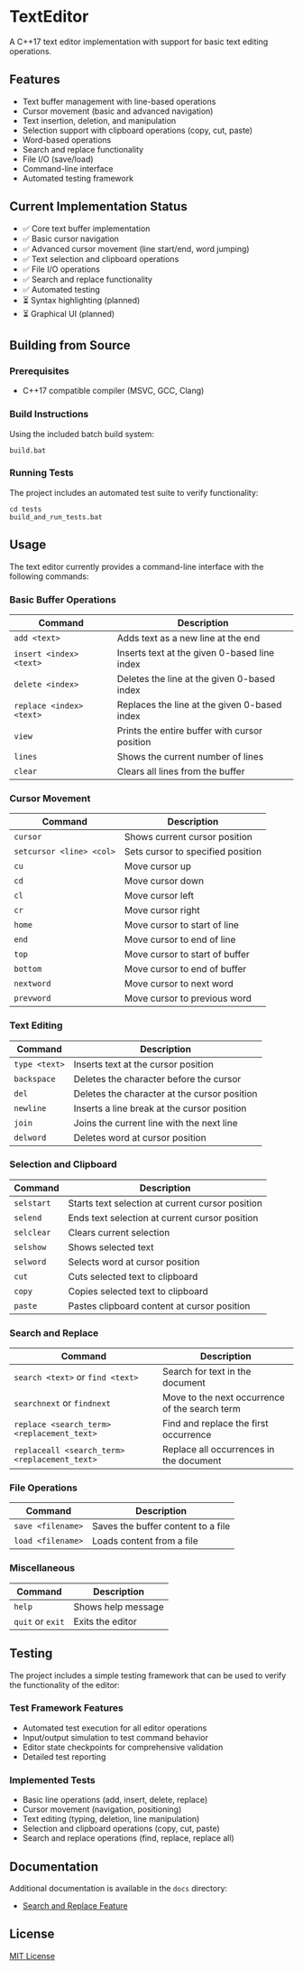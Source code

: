# TextEditor

A C++17 text editor implementation with support for basic text editing operations.

## Features

- Text buffer management with line-based operations
- Cursor movement (basic and advanced navigation)
- Text insertion, deletion, and manipulation
- Selection support with clipboard operations (copy, cut, paste)
- Word-based operations
- Search and replace functionality
- File I/O (save/load)
- Command-line interface
- Automated testing framework

## Current Implementation Status

- ✅ Core text buffer implementation
- ✅ Basic cursor navigation
- ✅ Advanced cursor movement (line start/end, word jumping)
- ✅ Text selection and clipboard operations
- ✅ File I/O operations
- ✅ Search and replace functionality
- ✅ Automated testing
- ⏳ Syntax highlighting (planned)
- ⏳ Graphical UI (planned)

## Building from Source

### Prerequisites

- C++17 compatible compiler (MSVC, GCC, Clang)

### Build Instructions

Using the included batch build system:

```
build.bat
```

### Running Tests

The project includes an automated test suite to verify functionality:

```
cd tests
build_and_run_tests.bat
```

## Usage

The text editor currently provides a command-line interface with the following commands:

### Basic Buffer Operations
| Command | Description |
|---------|-------------|
| `add <text>` | Adds text as a new line at the end |
| `insert <index> <text>` | Inserts text at the given 0-based line index |
| `delete <index>` | Deletes the line at the given 0-based index |
| `replace <index> <text>` | Replaces the line at the given 0-based index |
| `view` | Prints the entire buffer with cursor position |
| `lines` | Shows the current number of lines |
| `clear` | Clears all lines from the buffer |

### Cursor Movement
| Command | Description |
|---------|-------------|
| `cursor` | Shows current cursor position |
| `setcursor <line> <col>` | Sets cursor to specified position |
| `cu` | Move cursor up |
| `cd` | Move cursor down |
| `cl` | Move cursor left |
| `cr` | Move cursor right |
| `home` | Move cursor to start of line |
| `end` | Move cursor to end of line |
| `top` | Move cursor to start of buffer |
| `bottom` | Move cursor to end of buffer |
| `nextword` | Move cursor to next word |
| `prevword` | Move cursor to previous word |

### Text Editing
| Command | Description |
|---------|-------------|
| `type <text>` | Inserts text at the cursor position |
| `backspace` | Deletes the character before the cursor |
| `del` | Deletes the character at the cursor position |
| `newline` | Inserts a line break at the cursor position |
| `join` | Joins the current line with the next line |
| `delword` | Deletes word at cursor position |

### Selection and Clipboard
| Command | Description |
|---------|-------------|
| `selstart` | Starts text selection at current cursor position |
| `selend` | Ends text selection at current cursor position |
| `selclear` | Clears current selection |
| `selshow` | Shows selected text |
| `selword` | Selects word at cursor position |
| `cut` | Cuts selected text to clipboard |
| `copy` | Copies selected text to clipboard |
| `paste` | Pastes clipboard content at cursor position |

### Search and Replace
| Command | Description |
|---------|-------------|
| `search <text>` or `find <text>` | Search for text in the document |
| `searchnext` or `findnext` | Move to the next occurrence of the search term |
| `replace <search_term> <replacement_text>` | Find and replace the first occurrence |
| `replaceall <search_term> <replacement_text>` | Replace all occurrences in the document |

### File Operations
| Command | Description |
|---------|-------------|
| `save <filename>` | Saves the buffer content to a file |
| `load <filename>` | Loads content from a file |

### Miscellaneous
| Command | Description |
|---------|-------------|
| `help` | Shows help message |
| `quit` or `exit` | Exits the editor |

## Testing

The project includes a simple testing framework that can be used to verify the functionality of the editor:

### Test Framework Features

- Automated test execution for all editor operations
- Input/output simulation to test command behavior
- Editor state checkpoints for comprehensive validation
- Detailed test reporting

### Implemented Tests

- Basic line operations (add, insert, delete, replace)
- Cursor movement (navigation, positioning)
- Text editing (typing, deletion, line manipulation)
- Selection and clipboard operations (copy, cut, paste)
- Search and replace operations (find, replace, replace all)

## Documentation

Additional documentation is available in the `docs` directory:

- [Search and Replace Feature](docs/SearchFeature.md)

## License

[MIT License](LICENSE) 